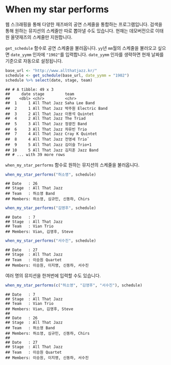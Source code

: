 
<!-- README.md is generated from README.Rmd. Please edit that file -->
When my star performs
=====================

웹 스크래핑을 통해 다양한 재즈바의 공연 스케줄을 통합하는 프로그램입니다. 검색을 통해 원하는 뮤지션의 스케줄만 따로 뽑아낼 수도 있습니다. 현재는 데모버전으로 이태원 올댓재즈의 스케줄만 지원합니다.

`get_schedule` 함수로 공연 스케줄을 불러옵니다. `yy`년 `mm`월의 스케줄을 불러오고 싶으면 `date_yymm` 인자에 `"1902"`를 입력합니다. `date_yymm` 인자를 생략하면 현재 날짜를 기준으로 자동으로 설정됩니다.

``` r
base_url <- "http://www.allthatjazz.kr/"
schedule <- get_schedule(base_url, date_yymm = "1902")
schedule %>% select(date, stage, team)
```

    ## # A tibble: 49 x 3
    ##     date stage         team                
    ##    <dbl> <chr>         <chr>               
    ##  1     1 All That Jazz Saha Lee Band       
    ##  2     1 All That Jazz 박주원 Electric Band
    ##  3     2 All That Jazz 이용석 Quintet      
    ##  4     2 All That Jazz The Triad           
    ##  5     3 All That Jazz 정광진 Band         
    ##  6     3 All That Jazz 차유빈 Trio         
    ##  7     4 All That Jazz Cray K Quintet      
    ##  8     4 All That Jazz 전영세 Trioˇ        
    ##  9     5 All That Jazz 김이슬 Trio+1       
    ## 10     5 All That Jazz 김지훈 Jazz Band    
    ## # ... with 39 more rows

`when_my_star_performs` 함수로 원하는 뮤지션의 스케줄을 불러옵니다.

``` r
when_my_star_performs("허소영", schedule)
```

    ## Date   : 26
    ## Stage  : All That Jazz
    ## Team   : 허소영 Band
    ## Members: 허소영, 심규민, 신동하, Chirs

``` r
when_my_star_performs("김영후", schedule)
```

    ## Date   : 7
    ## Stage  : All That Jazz
    ## Team   : Vian Trio
    ## Members: Vian, 김영후, Steve

``` r
when_my_star_performs("서수진", schedule)
```

    ## Date   : 27
    ## Stage  : All That Jazz
    ## Team   : 이승원 Quartet
    ## Members: 이승원, 이지영, 신동하, 서수진

여러 명의 뮤지션을 한꺼번에 입력할 수도 있습니다.

``` r
when_my_star_performs(c("허소영", "김영후", "서수진"), schedule)
```

    ## Date   : 7
    ## Stage  : All That Jazz
    ## Team   : Vian Trio
    ## Members: Vian, 김영후, Steve
    ## 
    ## Date   : 26
    ## Stage  : All That Jazz
    ## Team   : 허소영 Band
    ## Members: 허소영, 심규민, 신동하, Chirs
    ## 
    ## Date   : 27
    ## Stage  : All That Jazz
    ## Team   : 이승원 Quartet
    ## Members: 이승원, 이지영, 신동하, 서수진
